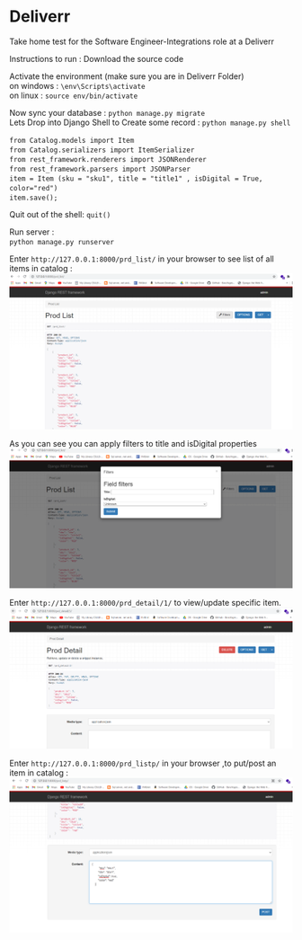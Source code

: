 # Deliverr

Take home test for the Software Engineer-Integrations role at a Deliverr

Instructions to run :
Download the source code

Activate the environment (make sure you are in Deliverr Folder)  
 on windows : `\env\Scripts\activate`  
 on linux : `source env/bin/activate`

Now sync your database : `python manage.py migrate`  
Lets Drop into Django Shell to Create some record : `python manage.py shell`

`from Catalog.models import Item`  
`from Catalog.serializers import ItemSerializer`  
`from rest_framework.renderers import JSONRenderer`  
`from rest_framework.parsers import JSONParser`  
`item = Item (sku = "sku1", title = "title1" , isDigital = True, color="red")`  
`item.save();`

Quit out of the shell: `quit()`

Run server :  
`python manage.py runserver`

Enter `http://127.0.0.1:8000/prd_list/` in your browser to see list of all items in catalog :  
![GET request to retrieve all items](GetItems.PNG?raw=true)

As you can see you can apply filters to title and isDigital properties  
![Filter Some Items](FilterItems.PNG?raw=true)

Enter `http://127.0.0.1:8000/prd_detail/1/` to view/update specific item.  
![View Item](ItemDetail.PNG?raw=true)

Enter `http://127.0.0.1:8000/prd_listp/` in your browser ,to put/post an item in catalog :  
![Post Item](ItemPost.PNG?raw=true)
